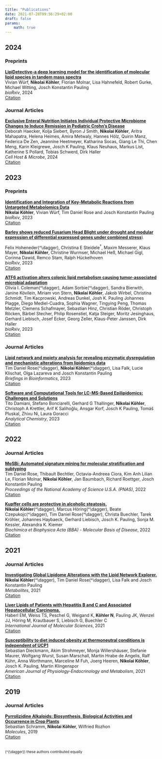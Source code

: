 ```yaml
---
title: "Publications"
date: 2021-07-28T09:56:29+02:00
draft: false
params:
    math: true
---
```


## 2024

### Preprints
__[LipiDetective-a deep learning model for the identification of molecular lipid species in tandem mass spectra](https://doi.org/10.1101/2024.10.07.617094)__\
Vivian Würf, **Nikolai Köhler**, Florian Molnar, Lisa Hahnefeld, Robert Gurke, Michael Witting, Josch Konstantin Pauling\
*bioRxiv*, 2024\
[Citation](/citations/wuerf2024lipidetective.bib)

### Journal Articles
__[Exclusive Enteral Nutrition Initiates Individual Protective Microbiome Changes to Induce Remission in Pediatric Crohn’s Disease](https://doi.org/10.1101/2023.12.21.23300351)__\
Deborah Haecker, Kolja Siebert, Byron J Smith, **Nikolai Köhler**, Aritra Mahapatra, Helena Heimes, Amira Metwaly, Hannes Hölz, Quirin Manz, Federica De Zen, Jeannine Heetmeyer, Katharina Socas, Giang Le Thi, Chen Meng, Karin Kleigrewe, Josch K Pauling, Klaus Neuhaus, Markus List, Katherine S Pollard, Tobias Schwerd, Dirk Haller\
*Cell Host & Microbe*, 2024\
[Citation](/citations/haecker2024exclusive.bib)


## 2023

### Preprints
__[Identification and Integration of Key-Metabolic Reactions from Untargeted Metabolomics Data](https://doi.org/10.1101/2023.05.15.540613)__\
**Nikolai Köhler**, Vivian Würf, Tim Daniel Rose and Josch Konstantin Pauling\
*bioRxiv*, 2023\
[Citation](/citations/koehler2023mantra.bib)

__[Barley shows reduced Fusarium Head Blight under drought and modular expression of differential expressed genes under combined stress](https://doi.org/10.1101/2023.02.15.528674)__\
<!--Felix Hoheneder{{<mathjax/inline>}}\(^{\dagger}\){{</mathjax/inline>}}, Christina E Steidele{{<mathjax/inline>}}\(^{\dagger}\){{</mathjax/inline>}}, Maxim Messerer, Klaus Mayer, **Nikolai Köhler**, Christine Wurmser, Michael Heß, Michael Gigl, Corinna Dawid, Remco Stam, Ralph Hückelhoven\-->
Felix Hoheneder\(^\dagger\), Christina E Steidele$^{\dagger}$, Maxim Messerer, Klaus Mayer, **Nikolai Köhler**, Christine Wurmser, Michael Heß, Michael Gigl, Corinna Dawid, Remco Stam, Ralph Hückelhoven\
*bioRxiv*, 2023\
[Citation](/citations/hohender2023barley.bib)

__[ATF6 activation alters colonic lipid metabolism causing tumor-associated microbial adaptation](https://doi.org/10.1101/2023.11.03.565267)__\
Olivia I. Coleman\(^\dagger\), Adam Sorbie\(^\dagger\), Sandra Bierwith, Janine Kövilein, Miriam von Stern, **Nikolai Köhler**, Jakob Wirbel, Christina Schmidt, Tim Kacprowski, Andreas Dunkel, Josh K. Pauling Johannes Plagge, Diego Mediel-Cuadra, Sophia Wagner, Tingying Peng, Thomas Metzler, Clemens Schafmayer, Sebastian Hinz, Christian Röder, Christoph Röcken, Bärbel Stecher, Philip Rosenstiel, Katja Steiger, Moritz Jesinghaus, Gerhard Liebisch, Josef Ecker, Georg Zeller, Klaus-Peter Janssen, Dirk Haller\
*bioRxiv*, 2023\
[Citation](/citations/coleman2023atf6.bib)

### Journal Articles
__[Lipid network and moiety analysis for revealing enzymatic dysregulation and mechanistic alterations from lipidomics data](https://academic.oup.com/bib/article/24/1/bbac572/6966533)__\
Tim Daniel Rose\(^\dagger\), **Nikolai Köhler**\(^\dagger\), Lisa Falk, Lucie Klischat, Olga Lazareva and Josch Konstantin Pauling\
*Briefings in Bioinformatics*, 2023\
[Citation](/citations/rose2023linex2.bib)

__[Software and Computational Tools for LC-MS-Based Epilipidomics: Challenges and Solutions](https://pubs.acs.org/doi/full/10.1021/acs.analchem.2c04406)__\
Tito Damiani, Stefano Bonciarelli, Gerhard G Thallinger, **Nikolai Köhler**, Christoph A Krettler, Arif K Salihoğlu, Ansgar Korf, Josch K Pauling, Tomáš Pluskal, Zhixu Ni, Laura Goracci\
*Analytical Chemistry*, 2023\
[Citation](/citations/daminani2023epilipidomics.bib)


## 2022

### Journal Articles
__[MoSBi: Automated signature mining for molecular stratification and subtyping](https://doi.org/10.1101/2021.09.30.462567)__\
Tim Daniel Rose, Thibault Bechtler, Octavia-Andreea Ciora, Kim Anh Lilian Le, Florian Molnar, **Nikolai Köhler**, Jan Baumbach, Richard Roettger, Josch Konstantin Pauling\
*Proceedings of the National Academy of Science U.S.A. (PNAS)*, 2022\
[Citation](/citations/rose2022mosbi.bib)

__[Kupffer cells are protective in alcoholic steatosis.](https://www.sciencedirect.com/science/article/abs/pii/S0925443922000680)__\
**Nikolai Köhler**\(^\dagger\), Marcus Höring\(^\dagger\), Beate Czepukojc\(^\dagger\), Tim Daniel Rose\(^\dagger\), Christa Buechler, Tarek Kröhler, Johannes Haybaeck, Gerhard Liebisch, Josch K. Pauling, Sonja M. Kessler, Alexandra K. Kiemer\
*Biochimica et Biophysica Acta (BBA) - Molecular Basis of Disease*, 2022\
[Citation](/citations/koehler2022kupffer.bib)


## 2021

### Journal Articles
__[Investigating Global Lipidome Alterations with the Lipid Network Explorer.](https://www.mdpi.com/2218-1989/11/8/488)__\
**Nikolai Köhler**\(^\dagger\), Tim Daniel Rose\(^\dagger\), Lisa Falk and Josch Konstantin Pauling\
*Metabolites*, 2021\
[Citation](/citations/koehler2021linex.bib)

__[Liver Lipids of Patients with Hepatitis B and C and Associated Hepatocellular Carcinoma.](https://www.mdpi.com/1422-0067/22/10/5297)__\
Haberl EM, Weiss TS, Peschel G, Weigand K, **Köhler N**, Pauling JK, Wenzel JJ, Höring M, Krautbauer S, Liebisch G, Buechler C\
*International Journal of Molecular Sciences*, 2021\
[Citation](/citations/haberl2021hepatitis_hcc.bib)

__[Susceptibility to diet induced obesity at thermoneutral conditions is independent of UCP1](https://doi.org/10.1152/ajpendo.00278.2021)__\
Sebastian Dieckmann, Akim Strohmeyer, Monja Willershäuser, Stefanie Maurer, Wolfgang Wurst, Susan Marschall, Martin Hrabe de Angelis, Ralf Kühn, Anna Worthmann, Marceline M Fuh, Joerg Heeren, **Nikolai Köhler**, Josch K. Pauling, Martin Klingenspor\
*American Journal of Physiology-Endocrinology and Metabolism*, 2021\
[Citation](/citations/dieckmann2021ucp1.bib)


## 2019

### Journal Articles
__[Pyrrolizidine Alkaloids: Biosynthesis, Biological Activities and Occurrence in Crop Plants ](https://www.mdpi.com/1420-3049/24/3/498)__\
Sebastian Schramm, **Nikolai Köhler**, Wilfried Rozhon\
*Molecules*, 2019\
[Citation](/citations/schramm2018pa_review.bib)
\
\
\
<small>\(^{\dagger}\) these authors contributed equally</small>

